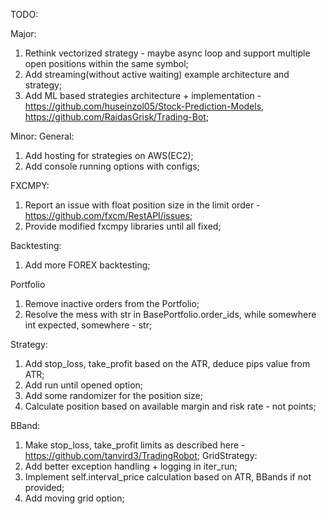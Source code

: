 TODO:

Major:
1. Rethink vectorized strategy - maybe async loop and support multiple open positions within the same symbol;
2. Add streaming(without active waiting) example architecture and strategy;
3. Add ML based strategies architecture + implementation - https://github.com/huseinzol05/Stock-Prediction-Models, https://github.com/RaidasGrisk/Trading-Bot;

Minor:
General:
1. Add hosting for strategies on AWS(EC2);
2. Add console running options with configs;

FXCMPY:
1. Report an issue with float position size in the limit order - https://github.com/fxcm/RestAPI/issues;
2. Provide modified fxcmpy libraries until all fixed;

Backtesting:
1. Add more FOREX backtesting;

Portfolio
1. Remove inactive orders from the Portfolio;
2. Resolve the mess with str in BasePortfolio.order_ids, while somewhere int expected, somewhere - str;

Strategy:
1. Add stop_loss, take_profit based on the ATR, deduce pips value from ATR;
2. Add run until opened option;
3. Add some randomizer for the position size;
4. Calculate position based on available margin and risk rate - not points;

BBand:
1. Make stop_loss, take_profit limits as described here - https://github.com/tanvird3/TradingRobot;
GridStrategy:
1. Add better exception handling + logging in iter_run;
2. Implement self.interval_price calculation based on ATR, BBands if not provided;
3. Add moving grid option;